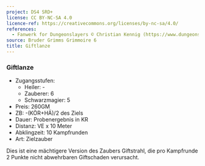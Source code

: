 ```yaml
---
project: DS4 SRD+
license: CC BY-NC-SA 4.0
licence-ref: https://creativecommons.org/licenses/by-nc-sa/4.0/
references: 
  - Fanwerk for Dungeonslayers © Christian Kennig (https://www.dungeonslayers.net/)
source: Bruder Grimms Grimmoire 6
title: Giftlanze
---
```


### Giftlanze

- Zugangsstufen:
  - Heiler: -
  - Zauberer: 6
  - Schwarzmagier: 5
- Preis: 260GM
- ZB: -(KÖR+HÄ)/2 des Ziels
- Dauer: Probenergebnis in KR
- Distanz: VE x 10 Meter
- Abklingzeit: 10 Kampfrunden
- Art: Zielzauber

Dies ist eine mächtigere Version des Zaubers Giftstrahl, die pro Kampfrunde 2 Punkte nicht abwehrbaren Giftschaden verursacht.

